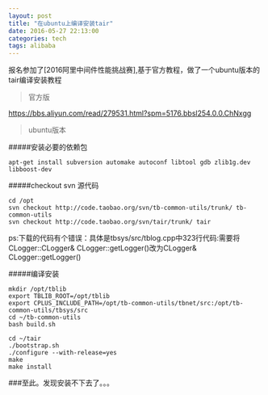 ```yaml
---
layout: post
title: "在ubuntu上编译安装tair"
date: 2016-05-27 22:13:00
categories: tech
tags: alibaba
---
```


报名参加了[2016阿里中间件性能挑战赛],基于官方教程，做了一个ubuntu版本的tair编译安装教程

>官方版

https://bbs.aliyun.com/read/279531.html?spm=5176.bbsl254.0.0.ChNxgg

>ubuntu版本

#####安装必要的依赖包

```Shell
apt-get install subversion automake autoconf libtool gdb zlib1g.dev libboost-dev
```


#####checkout svn 源代码

```Shell
cd /opt
svn checkout http://code.taobao.org/svn/tb-common-utils/trunk/ tb-common-utils
svn checkout http://code.taobao.org/svn/tair/trunk/ tair
```

ps:下载的代码有个错误：具体是tbsys/src/tblog.cpp中323行代码:需要将CLogger::CLogger& CLogger::getLogger()改为CLogger& CLogger::getLogger()

#####编译安装

```Shell
mkdir /opt/tblib
export TBLIB_ROOT=/opt/tblib
export CPLUS_INCLUDE_PATH=/opt/tb-common-utils/tbnet/src:/opt/tb-common-utils/tbsys/src
cd ~/tb-common-utils
bash build.sh

cd ~/tair
./bootstrap.sh
./configure --with-release=yes
make
make install
```

###至此。发现安装不下去了。。。